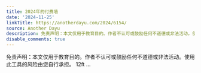 ```yaml
---
title: 2024年的付费墙
date: '2024-11-25'
linkTitle: https://anotherdayu.com/2024/6154/
source: Another Dayu
description: 免责声明：本文仅用于教育目的。作者不认可或鼓励任何不道德或非法活动。使用此工具的风险由您自行承担。 12ft ...
disable_comments: true
---
```

免责声明：本文仅用于教育目的。作者不认可或鼓励任何不道德或非法活动。使用此工具的风险由您自行承担。 12ft ...